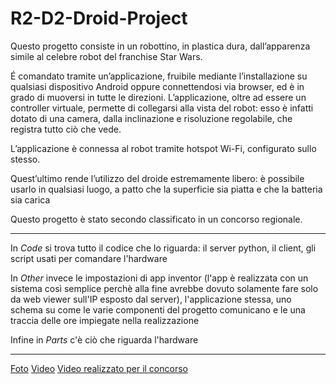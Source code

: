 # R2-D2-Droid-Project
Questo progetto consiste in un robottino, in plastica dura, dall’apparenza simile al celebre robot del franchise Star Wars.

É comandato tramite un’applicazione, fruibile mediante l’installazione su qualsiasi dispositivo Android oppure connettendosi via browser, ed è in grado di muoversi in tutte le direzioni.
L’applicazione, oltre ad essere un controller virtuale, permette di collegarsi alla vista del robot: esso è infatti dotato di una camera, dalla inclinazione e risoluzione regolabile,
che registra tutto ciò che vede.

L’applicazione è connessa al robot tramite hotspot Wi-Fi, configurato sullo stesso.

Quest’ultimo rende l’utilizzo del droide estremamente libero: è possibile usarlo in qualsiasi luogo, a patto che la superficie sia piatta e che la batteria sia carica

Questo progetto è stato secondo classificato in un concorso regionale.
___

In *Code* si trova tutto il codice che lo riguarda: il server python, il client, gli script usati per comandare l'hardware

In *Other* invece le impostazioni di app inventor (l'app è realizzata con un sistema così semplice perchè alla fine avrebbe dovuto solamente fare solo da web viewer sull'IP esposto dal server), l'applicazione stessa, uno schema su come le varie componenti del progetto comunicano e le una traccia delle ore impiegate nella realizzazione

Infine in *Parts* c'è ciò che riguarda l'hardware
___

[Foto](https://photos.app.goo.gl/JzGCG9cJkmNCGGC89)
[Video](https://youtu.be/4l6RoOeR0KE)
[Video realizzato per il concorso](https://www.youtube.com/watch?v=Tt9Y_OJWLqI)
